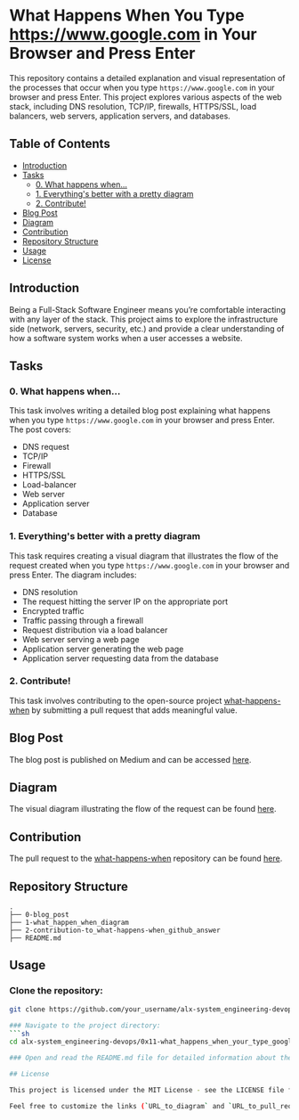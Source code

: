# What Happens When You Type https://www.google.com in Your Browser and Press Enter

This repository contains a detailed explanation and visual representation of the processes that occur when you type `https://www.google.com` in your browser and press Enter. This project explores various aspects of the web stack, including DNS resolution, TCP/IP, firewalls, HTTPS/SSL, load balancers, web servers, application servers, and databases.

## Table of Contents
- [Introduction](#introduction)
- [Tasks](#tasks)
  - [0. What happens when...](#0-what-happens-when)
  - [1. Everything's better with a pretty diagram](#1-everythings-better-with-a-pretty-diagram)
  - [2. Contribute!](#2-contribute)
- [Blog Post](#blog-post)
- [Diagram](#diagram)
- [Contribution](#contribution)
- [Repository Structure](#repository-structure)
- [Usage](#usage)
- [License](#license)

## Introduction
Being a Full-Stack Software Engineer means you’re comfortable interacting with any layer of the stack. This project aims to explore the infrastructure side (network, servers, security, etc.) and provide a clear understanding of how a software system works when a user accesses a website.

## Tasks

### 0. What happens when...
This task involves writing a detailed blog post explaining what happens when you type `https://www.google.com` in your browser and press Enter. The post covers:
- DNS request
- TCP/IP
- Firewall
- HTTPS/SSL
- Load-balancer
- Web server
- Application server
- Database

### 1. Everything's better with a pretty diagram
This task requires creating a visual diagram that illustrates the flow of the request created when you type `https://www.google.com` in your browser and press Enter. The diagram includes:
- DNS resolution
- The request hitting the server IP on the appropriate port
- Encrypted traffic
- Traffic passing through a firewall
- Request distribution via a load balancer
- Web server serving a web page
- Application server generating the web page
- Application server requesting data from the database

### 2. Contribute!
This task involves contributing to the open-source project [what-happens-when](https://github.com/alex/what-happens-when#the-g-key-is-pressed) by submitting a pull request that adds meaningful value.

## Blog Post
The blog post is published on Medium and can be accessed [here](https://medium.com/@naoufalhadra96/what-happens-when-you-type-https-www-google-com-in-your-browser-and-press-enter-a3ebb7e2a390).

## Diagram
The visual diagram illustrating the flow of the request can be found [here](URL_to_diagram).

## Contribution
The pull request to the [what-happens-when](https://github.com/alex/what-happens-when#the-g-key-is-pressed) repository can be found [here](URL_to_pull_request).

## Repository Structure
```plaintext
.
├── 0-blog_post
├── 1-what_happen_when_diagram
├── 2-contribution-to_what-happens-when_github_answer
├── README.md
```

## Usage

### Clone the repository:
```sh
git clone https://github.com/your_username/alx-system_engineering-devops.git

### Navigate to the project directory:
```sh
cd alx-system_engineering-devops/0x11-what_happens_when_your_type_google_com_in_your_browser_and_press_enter

### Open and read the README.md file for detailed information about the project.

## License

This project is licensed under the MIT License - see the LICENSE file for details.

Feel free to customize the links (`URL_to_diagram` and `URL_to_pull_request`) with the actual URLs from your project. This `README.md` file provides a clear and concise overview of the tasks completed, along with instructions for accessing and understanding the project.
